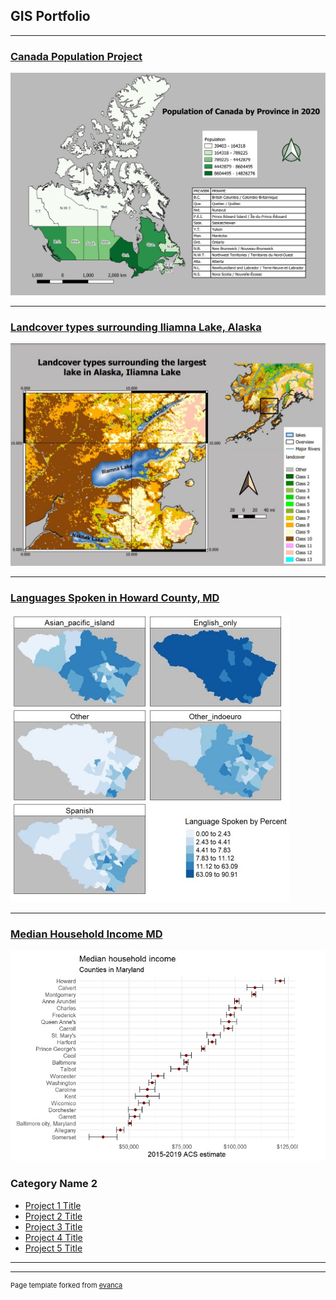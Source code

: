 ## GIS Portfolio

---
### [Canada Population Project](/pdf/Map1_Canadapop_2020.pdf)
[<img src="images/canadapop2020.jpg?raw=true"/>](/project/index)

---
### [Landcover types surrounding Iliamna Lake, Alaska](/pdf/Map3_Landcover_Grid_Labeled.pdf)
[<img src="/images/Map3_Landcover_Grid_Labeled.jpg?raw=true"/>](/project/index)

---
### [Languages Spoken in Howard County, MD](/pdf/github_langmap.pdf)
[<img src="/images/github_langmap.jpg?raw=true"/>](/project/index)

---
### [Median Household Income MD](/pdf/github_medinc.pdf)
[<img src="/images/github_medhhinc.jpg?raw=true"/>](/project/index)







### Category Name 2

- [Project 1 Title](http://example.com/)
- [Project 2 Title](http://example.com/)
- [Project 3 Title](http://example.com/)
- [Project 4 Title](http://example.com/)
- [Project 5 Title](http://example.com/)

---




---
<p style="font-size:11px">Page template forked from <a href="https://github.com/evanca/quick-portfolio">evanca</a></p>
<!-- Remove above link if you don't want to attibute -->
